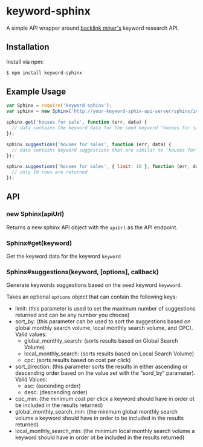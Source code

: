 # keyword-sphinx

A simple API wrapper around [backlink miner's](http://www.backlinkminer.com)
keyword research API.

## Installation

Install via npm:

``` bash
$ npm install keyword-sphinx
```

## Example Usage

``` js
var Sphinx = require('keyword-sphinx');
var sphinx = new Sphinx('http://your-keyword-sphix-api-server/sphinx/index.php');

sphinx.get('houses for sale', function (err, data) {
  // data contains the keyword data for the seed keyword 'houses for sale'
});

sphinx.suggestions('houses for sales', function (err, data) {
  // data contains keyword suggestions that are similar to 'houses for sale'
});

sphinx.suggestions('houses for sales', { limit: 10 }, function (err, data) {
  // only 10 rows are returned
});
```

## API
### new Sphinx(apiUrl)
Returns a new sphinx API object with the `apiUrl` as the API endpoint.

### Sphinx#get(keyword)
Get the keyword data for the keyword `keyword`

### Sphinx#suggestions(keyword, [options], callback)
Generate keywords suggestions based on the seed keyword `keywword`.

Takes an optional `options` object that can contain the following keys:

* limit: (this parameter is used to set the maximum number of suggestions returned and can be any number you choose)
* sort_by: (this parameter can be used to sort the suggestions based on global monthly search volume, local monthly search volume, and CPC). Valid values:
    * global_monthly_search: (sorts results based on Global Search Volume)
    * local_monthly_search: (sorts results based on Local Search Volume)
    * cpc: (sorts results based on cost per click)
* sort_direction: (this parameter sorts the results in either ascending or descending order based on the value set with the “sord_by” parameter). Valid Values:
    * asc: (ascending order)
    * desc: (descending order)
* cpc_min: (the minimum cost per click a keyword should have in order ot be included in the results returned)
* global_monthly_search_min: (the minimum global monthly search volume a keyword should have in order to be included in the results returned)
* local_monthly_search_min: (the minimum local monthly search volume a keyword should have in order ot be included in the results returned)
